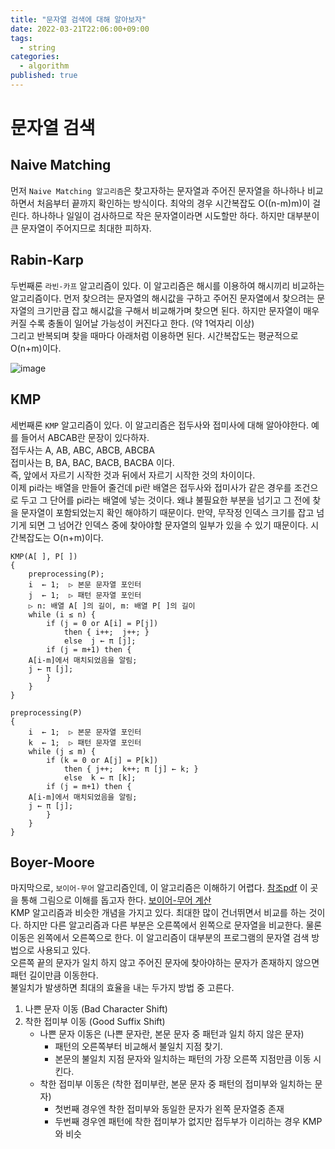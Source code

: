 ```yaml
---
title: "문자열 검색에 대해 알아보자"
date: 2022-03-21T22:06:00+09:00
tags:
  - string
categories:
  - algorithm
published: true
---
```



# 문자열 검색

## Naive Matching
먼저 `Naive Matching 알고리즘`은 찾고자하는 문자열과 주어진 문자열을 하나하나 비교하면서 처음부터 끝까지 확인하는 방식이다. 최악의 경우 시간복잡도 O((n-m)m)이 걸린다. 하나하나 일일이 검사하므로 작은 문자열이라면 시도할만 하다. 하지만 대부분이 큰 문자열이 주어지므로 최대한 피하자.

## Rabin-Karp
두번째론 `라빈-카프` 알고리즘이 있다. 이 알고리즘은 해시를 이용하여 해시끼리 비교하는 알고리즘이다. 먼저 찾으려는 문자열의 해시값을 구하고 주어진 문자열에서 찾으려는 문자열의 크기만큼 잡고 해시값을 구해서 비교해가며 찾으면 된다. 하지만 문자열이 매우 커질 수록 충돌이 일어날 가능성이 커진다고 한다. (약 1억자리 이상)  
그리고 반복되며 찾을 때마다 아래처럼 이용하면 된다. 시간복잡도는 평균적으로 O(n+m)이다.  

![image](https://github.com/lee20h/blog/assets/59367782/37a2fe76-bebc-4647-bd58-438e6e41344a)

## KMP
세번째론 `KMP` 알고리즘이 있다. 이 알고리즘은 접두사와 접미사에 대해 알아야한다. 예를 들어서 ABCAB란 문장이 있다하자.  
접두사는 A, AB, ABC, ABCB, ABCBA  
접미사는 B, BA, BAC, BACB, BACBA 이다.  
즉, 앞에서 자르기 시작한 것과 뒤에서 자르기 시작한 것의 차이이다.  
이제 pi라는 배열을 만들어 줄건데 pi란 배열은 접두사와 접미사가 같은 경우를 조건으로 두고 그 단어를 pi라는 배열에 넣는 것이다. 왜냐 불필요한 부분을 넘기고 그 전에 찾을 문자열이 포함되었는지 확인 해야하기 때문이다. 만약, 무작정 인덱스 크기를 잡고 넘기게 되면 그 넘어간 인덱스 중에 찾아야할 문자열의 일부가 있을 수 있기 때문이다. 시간복잡도는 O(n+m)이다.
```
KMP(A[ ], P[ ]) 
{ 
	preprocessing(P); 
	i  ← 1;  ▷ 본문 문자열 포인터 
	j  ← 1;  ▷ 패턴 문자열 포인터 
	▷ n: 배열 A[ ]의 길이, m: 배열 P[ ]의 길이 
	while (i ≤ n) { 
		if (j = 0 or A[i] = P[j]) 
			then { i++;  j++; }  
			else  j ← π [j];
		if (j = m+1) then { 
 	A[i-m]에서 매치되었음을 알림; 
  	j ← π [j];  
		}  
	} 
} 

preprocessing(P) 
{ 
	i  ← 1;  ▷ 본문 문자열 포인터 
	k  ← 1;  ▷ 패턴 문자열 포인터 
	while (j ≤ m) { 
		if (k = 0 or A[j] = P[k]) 
			then { j++;  k++; π [j] ← k; }  
			else  k ← π [k];
		if (j = m+1) then { 
 	A[i-m]에서 매치되었음을 알림; 
  	j ← π [j];  
		}  
	} 
}
```

## Boyer-Moore
마지막으로, `보이어-무어` 알고리즘인데, 이 알고리즘은 이해하기 어렵다. [참조pdf](http://www.cs.jhu.edu/~langmea/resources/lecture_notes/boyer_moore.pdf) 이 곳을 통해 그림으로 이해를 돕고자 한다.
[보이어-무어 계산](https://personal.utdallas.edu/~besp/demo/John2010/boyer-moore.htm)   
KMP 알고리즘과 비슷한 개념을 가지고 있다. 최대한 많이 건너뛰면서 비교를 하는 것이다. 하지만 다른 알고리즘과 다른 부분은 오른쪽에서 왼쪽으로 문자열을 비교한다. 물론 이동은 왼쪽에서 오른쪽으로 한다. 이 알고리즘이 대부분의 프로그램의 문자열 검색 방법으로 사용되고 있다.  
오른쪽 끝의 문자가 일치 하지 않고 주어진 문자에 찾아야하는 문자가 존재하지 않으면 패턴 길이만큼 이동한다.  
불일치가 발생하면 최대의 효율을 내는 두가지 방법 중 고른다.
1) 나쁜 문자 이동 (Bad Character Shift)
2) 착한 접미부 이동 (Good Suffix Shift)
    - 나쁜 문자 이동은 (나쁜 문자란, 본문 문자 중 패턴과 일치 하지 않은 문자)
        * 패턴의 오른쪽부터 비교해서 불일치 지점 찾기.
        * 본문의 불일치 지점 문자와 일치하는 패턴의 가장 오른쪽 지점만큼 이동 시킨다.
    - 착한 접미부 이동은 (착한 접미부란, 본문 문자 중 패턴의 접미부와 일치하는 문자)
        * 첫번째 경우엔 착한 접미부와 동일한 문자가 왼쪽 문자열중 존재
        * 두번째 경우엔 패턴에 착한 접미부가 없지만 접두부가 이리하는 경우 KMP와 비슷  

